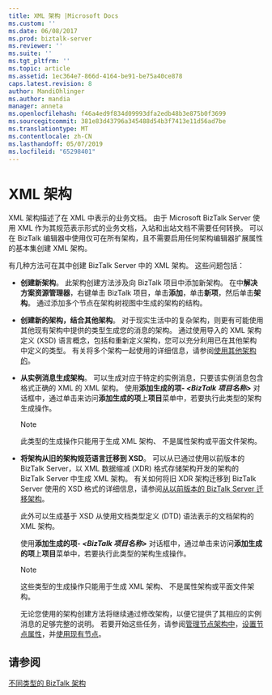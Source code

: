```yaml
---
title: XML 架构 |Microsoft Docs
ms.custom: ''
ms.date: 06/08/2017
ms.prod: biztalk-server
ms.reviewer: ''
ms.suite: ''
ms.tgt_pltfrm: ''
ms.topic: article
ms.assetid: 1ec364e7-866d-4164-be91-be75a40ce878
caps.latest.revision: 8
author: MandiOhlinger
ms.author: mandia
manager: anneta
ms.openlocfilehash: f46a4ed9f834d09993dfa2edb48b3e875b0f3699
ms.sourcegitcommit: 381e83d43796a345488d54b3f7413e11d56ad7be
ms.translationtype: MT
ms.contentlocale: zh-CN
ms.lasthandoff: 05/07/2019
ms.locfileid: "65298401"
---
```

# <a name="xml-schemas"></a>XML 架构
XML 架构描述了在 XML 中表示的业务文档。 由于 Microsoft BizTalk Server 使用 XML 作为其规范表示形式的业务文档，入站和出站文档不需要任何转换。 可以在 BizTalk 编辑器中使用仅可在所有架构，且不需要启用任何架构编辑器扩展属性的基本集创建 XML 架构。  
  
 有几种方法可在其中创建 BizTalk Server 中的 XML 架构。 这些问题包括：  
  
- **创建新架构**。 此架构创建方法涉及向 BizTalk 项目中添加新架构。 在中**解决方案资源管理器**，右键单击 BizTalk 项目，单击**添加**，单击**新项**，然后单击**架构**。 通过添加多个节点在架构树视图中生成的架构的结构。  
  
- **创建新的架构，结合其他架构**。 对于现实生活中的复杂架构，则更有可能使用其他现有架构中提供的类型生成您的消息的架构。 通过使用导入的 XML 架构定义 (XSD) 语言概念，包括和重新定义架构，您可以充分利用已在其他架构中定义的类型。 有关将多个架构一起使用的详细信息，请参阅[使用其他架构的](../core/schemas-that-use-other-schemas.md)。  
  
- **从实例消息生成架构**。 可以生成对应于特定的实例消息，只要该实例消息包含格式正确的 XML 的 XML 架构。 使用**添加生成的项-  *\<BizTalk 项目名称\>*** 对话框中，通过单击来访问**添加生成的项**上**项目**菜单中，若要执行此类型的架构生成操作。  
  
  > [!NOTE]
  >  此类型的生成操作只能用于生成 XML 架构、 不是属性架构或平面文件架构。  
  
- **将架构从旧的架构规范语言迁移到 XSD**。 可以从已通过使用以前版本的 BizTalk Server，以 XML 数据缩减 (XDR) 格式存储架构开发的架构的 BizTalk Server 中生成 XML 架构。 有关如何将旧 XDR 架构迁移到 BizTalk Server 使用的 XSD 格式的详细信息，请参阅[从以前版本的 BizTalk Server 迁移架构](../core/schema-migration-from-previous-versions-of-biztalk-server.md)。  
  
   此外可以生成基于 XSD 从使用文档类型定义 (DTD) 语法表示的文档架构的 XML 架构。  
  
   使用**添加生成的项-  *\<BizTalk 项目名称\>*** 对话框中，通过单击来访问**添加生成的项**上**项目**菜单中，若要执行此类型的架构生成操作。  
  
  > [!NOTE]
  >  这些类型的生成操作只能用于生成 XML 架构、 不是属性架构或平面文件架构。  
  
  无论您使用的架构创建方法将继续通过修改架构，以便它提供了其相应的实例消息的足够完整的说明。 若要开始这些任务，请参阅[管理节点架构中](../core/managing-the-nodes-within-a-schema.md)，[设置节点属性](../core/how-to-set-node-properties.md)，并[使用现有节点](../core/working-with-existing-nodes.md)。  
  
## <a name="see-also"></a>请参阅  
 [不同类型的 BizTalk 架构](../core/different-types-of-biztalk-schemas.md)